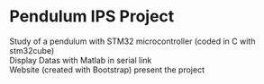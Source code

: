 # Pendulum IPS Project

Study of a pendulum with STM32 microcontroller (coded in C with stm32cube)
<br/>Display Datas with Matlab in serial link
</br>Website (created with Bootstrap) present the project


